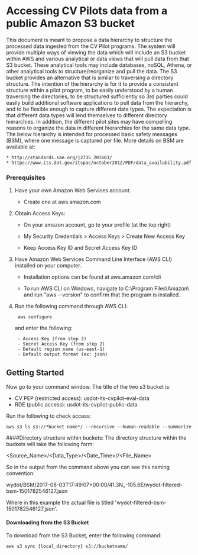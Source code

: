 # Accessing CV Pilots data from a public Amazon S3 bucket

This document is meant to propose a data hierarchy to structure the processed data ingested from the CV Pilot programs. The system will provide multiple ways of viewing the data which will include an S3 bucket within AWS and various analytical or data views that will pull data from that S3 bucket. These analytical tools may include databases, noSQL, Athena, or other analytical tools to structure/reorganize and pull the data. The S3 bucket provides an alternative that is similar to traversing a directory structure. The intention of the hierarchy is for it to provide a consistent structure within a pilot program, to be easily understood by a human traversing the directories, to be structured sufficiently so 3rd parties could easily build additional software applications to pull data from the hierarchy, and to be flexible enough to capture different data types.
The expectation is that different data types will lend themselves to different directory hierarchies. In addition, the different pilot sites may have compelling reasons to organize the data in different hierarchies for the same data type. The below hierarchy is intended for processed basic safety messages (BSM), where one message is captured per file. More details on BSM are available at:
	
	* http://standards.sae.org/j2735_201603/
	* https://www.its.dot.gov/itspac/october2012/PDF/data_availability.pdf

### Prerequisites

1) Have your own Amazon Web Services account.

	- Create one at aws.amazon.com
 
2) Obtain Access Keys:
 
	- On your amazon account, go to your profile (at the top right)
	 
	- My Security Credentials > Access Keys > Create New Access Key
	 
	- Keep Access Key ID and Secret Access Key ID
 
3) Have Amazon Web Services Command Line Interface (AWS CLI) installed on your computer.

	- Installation options can be found at aws.amazon.com/cli

	- To run AWS CLI on Windows, navigate to C:\Program Files\Amazon\ and run "aws
	 --version" to confirm that the program is installed.
 
4) Run the following command through AWS CLI:

		aws configure
 
 	and enter the following:
 
		- Access Key (from step 2)
		- Secret Access Key (from step 2)
		- Default region name (us-east-1)
		- Default output format (ex: json)

## Getting Started

Now go to your command window. The title of the two s3 bucket is: 

 *	CV PEP (restricted access): usdot-its-cvpilot-eval-data
 *	RDE (public access): usdot-its-cvpilot-public-data

Run the following to check access:
```
aws s3 ls s3://*bucket name*/ --recursive --human-readable --summarize
```

####Directory structure within buckets:
The directory structure within the buckets will take the following form:

<Source_Name>/<Data_Type>/<Date_Time>/<Location>/<File_Name>

So in the output from the command above you can see this naming convention: 

wydot/BSM/2017-08-03T17:49:07+00:00/41.3N_-105.6E/wydot-filtered-bsm-1501782546127.json

Where in this example the actual file is titled 'wydot-filtered-bsm-1501782546127.json'.

#### Downloading from the S3 Bucket

To download from the S3 Bucket, enter the following command:

```
aws s3 sync {local_directory} s3://bucketname/
```
